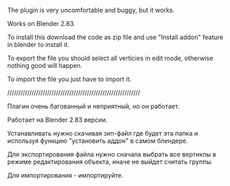 The plugin is very uncomfortable and buggy, but it works.

Works on Blender 2.83.

To install this download the code as zip file and use "Install addon" feature in blender to install it.

To export the file you should select all verticies in edit mode, otherwise nothing good will happen.

To import the file you just have to import it.

////////////////////////////////////////////////////////////

Плагин очень багованный и неприятный, но он работает.

Работает на Blender 2.83 версии.

Устанавливать нужно скачивая зип-файл где будет эта папка и используя функцию "установить аддон" в самом блендере.

Для экспортирования файла нужно сначала выбрать все вертиклы в режиме редактирования объекта, иначе не выйдет считать группы.

Для импортирования - импортируйте.
